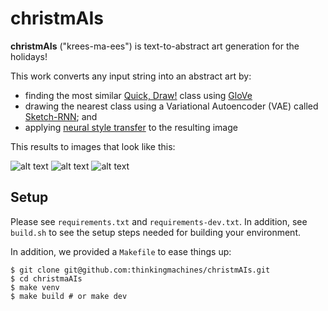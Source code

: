 # christmAIs

**christmAIs** ("krees-ma-ees") is text-to-abstract art generation for the holidays!

This work converts any input string into an abstract art by:
- finding the most similar [Quick, Draw!](https://quickdraw.withgoogle.com/data) class using [GloVe](https://nlp.stanford.edu/projects/glove/)
- drawing the nearest class using a Variational Autoencoder (VAE) called [Sketch-RNN](https://arxiv.org/abs/1704.03477); and
- applying [neural style transfer](https://arxiv.org/abs/1508.06576) to the resulting image

This results to images that look like this:

![alt text](https://raw.githubusercontent.com/username/projectname/branch/path/to/img.png)
![alt text](https://raw.githubusercontent.com/username/projectname/branch/path/to/img.png)
![alt text](https://raw.githubusercontent.com/username/projectname/branch/path/to/img.png)

## Setup

Please see `requirements.txt` and `requirements-dev.txt`. In addition, see
`build.sh` to see the setup steps needed for building your environment. 

In addition, we provided a `Makefile` to ease things up:

```shell
$ git clone git@github.com:thinkingmachines/christmAIs.git
$ cd christmaAIs
$ make venv
$ make build # or make dev
```
